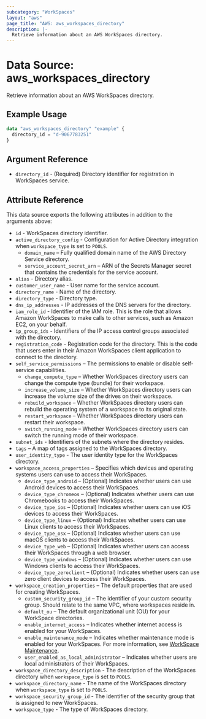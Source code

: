 ```yaml
---
subcategory: "WorkSpaces"
layout: "aws"
page_title: "AWS: aws_workspaces_directory"
description: |-
  Retrieve information about an AWS WorkSpaces directory.
---
```


# Data Source: aws_workspaces_directory

Retrieve information about an AWS WorkSpaces directory.

## Example Usage

```terraform
data "aws_workspaces_directory" "example" {
  directory_id = "d-9067783251"
}
```

## Argument Reference

* `directory_id` - (Required) Directory identifier for registration in WorkSpaces service.

## Attribute Reference

This data source exports the following attributes in addition to the arguments above:

* `id` - WorkSpaces directory identifier.
* `active_directory_config` - Configuration for Active Directory integration when `workspace_type` is set to `POOLS`.
    * `domain_name` – Fully qualified domain name of the AWS Directory Service directory.
    * `service_account_secret_arn` – ARN of the Secrets Manager secret that contains the credentials for the service account.
* `alias` - Directory alias.
* `customer_user_name` - User name for the service account.
* `directory_name` - Name of the directory.
* `directory_type` - Directory type.
* `dns_ip_addresses` - IP addresses of the DNS servers for the directory.
* `iam_role_id` - Identifier of the IAM role. This is the role that allows Amazon WorkSpaces to make calls to other services, such as Amazon EC2, on your behalf.
* `ip_group_ids` - Identifiers of the IP access control groups associated with the directory.
* `registration_code` - Registration code for the directory. This is the code that users enter in their Amazon WorkSpaces client application to connect to the directory.
* `self_service_permissions` – The permissions to enable or disable self-service capabilities.
    * `change_compute_type` – Whether WorkSpaces directory users can change the compute type (bundle) for their workspace.
    * `increase_volume_size` – Whether WorkSpaces directory users can increase the volume size of the drives on their workspace.
    * `rebuild_workspace` – Whether WorkSpaces directory users can rebuild the operating system of a workspace to its original state.
    * `restart_workspace` – Whether WorkSpaces directory users can restart their workspace.
    * `switch_running_mode` – Whether WorkSpaces directory users can switch the running mode of their workspace.
* `subnet_ids` - Identifiers of the subnets where the directory resides.
* `tags` – A map of tags assigned to the WorkSpaces directory.
* `user_identity_type` - The user identity type for the WorkSpaces directory.
* `workspace_access_properties` – Specifies which devices and operating systems users can use to access their WorkSpaces.
    * `device_type_android` – (Optional) Indicates whether users can use Android devices to access their WorkSpaces.
    * `device_type_chromeos` – (Optional) Indicates whether users can use Chromebooks to access their WorkSpaces.
    * `device_type_ios` – (Optional) Indicates whether users can use iOS devices to access their WorkSpaces.
    * `device_type_linux` – (Optional) Indicates whether users can use Linux clients to access their WorkSpaces.
    * `device_type_osx` – (Optional) Indicates whether users can use macOS clients to access their WorkSpaces.
    * `device_type_web` – (Optional) Indicates whether users can access their WorkSpaces through a web browser.
    * `device_type_windows` – (Optional) Indicates whether users can use Windows clients to access their WorkSpaces.
    * `device_type_zeroclient` – (Optional) Indicates whether users can use zero client devices to access their WorkSpaces.
* `workspace_creation_properties` – The default properties that are used for creating WorkSpaces.
    * `custom_security_group_id` – The identifier of your custom security group. Should relate to the same VPC, where workspaces reside in.
    * `default_ou` – The default organizational unit (OU) for your WorkSpace directories.
    * `enable_internet_access` – Indicates whether internet access is enabled for your WorkSpaces.
    * `enable_maintenance_mode` – Indicates whether maintenance mode is enabled for your WorkSpaces. For more information, see [WorkSpace Maintenance](https://docs.aws.amazon.com/workspaces/latest/adminguide/workspace-maintenance.html).
    * `user_enabled_as_local_administrator` – Indicates whether users are local administrators of their WorkSpaces.
* `workspace_directory_description` - The description of the WorkSpaces directory when `workspace_type` is set to `POOLS`.
* `workspace_directory_name` - The name of the WorkSpaces directory when `workspace_type` is set to `POOLS`.
* `workspace_security_group_id` - The identifier of the security group that is assigned to new WorkSpaces.
* `workspace_type` - The type of WorkSpaces directory.
